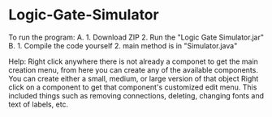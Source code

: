 # Logic-Gate-Simulator

To run the program:
  A.
    1. Download ZIP
    2. Run the "Logic Gate Simulator.jar"
  B.
    1. Compile the code yourself
    2. main method is in "Simulator.java"


Help:
	Right click anywhere there is not already a componet to get the main creation menu, from here you can create any of the available components. You can create either a small, medium, or large version of that object
	Right click on a component to get that component's customized edit menu. This included things such as removing connections, deleting, changing fonts and text of labels, etc.
	
    
    
